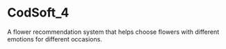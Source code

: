 # CodSoft_4
A flower recommendation system that helps choose flowers with different emotions for different occasions. 

